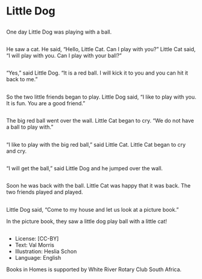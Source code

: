 # Little Dog

##
One day Little Dog was
playing with a ball.

##
He saw a cat.
He said, “Hello, Little
Cat. Can I play with
you?”
Little Cat said,
“I will play with you.
Can I play with your
ball?”

##
“Yes,” said Little Dog.
“It is a red ball. I will
kick it to you and you
can hit it back to me.”

##
So the two little friends
began to play.
Little Dog said, “I like to
play with you. It is fun.
You are a good friend.”

##
The big red ball went
over the wall. Little Cat
began to cry.
“We do not have a ball
to play with.”

##
“I like to play with the
big red ball,” said Little
Cat.
Little Cat began to cry
and cry.

##
“I will get the ball,” said
Little Dog and he
jumped over the wall.

##
Soon he was back with
the ball.
Little Cat was happy
that it was back.
The two friends played
and played.

##
Little Dog said, “Come
to my house and let us
look at a picture book.”

In the picture book,
they saw a little dog
play ball with a little
cat!

##
* License: [CC-BY]
* Text: Val Morris
* Illustration: Heslia Schon
* Language: English

Books in Homes is supported by
White River Rotary Club South
Africa.
